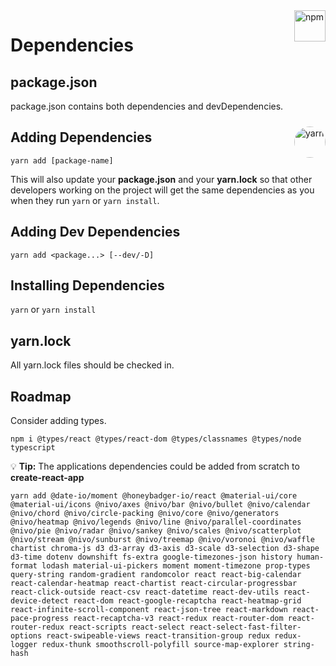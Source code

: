 <img src="https://upload.wikimedia.org/wikipedia/commons/thumb/d/db/Npm-logo.svg/220px-Npm-logo.svg.png" alt="npm" title="npm" width=50 align=right />

# Dependencies

## package.json

package.json contains both dependencies and devDependencies.

<img src="https://pbs.twimg.com/profile_images/778422085639032832/44mC-kJ3_400x400.jpg" alt="yarn" title="yarn" align=right width=50 style="margin-top: 10px;margin-left: 10px; border-radius: 50%" />

## Adding Dependencies

`yarn add [package-name]`

This will also update your **package.json** and your **yarn.lock** so that other developers working on the project will get the same dependencies as you when they run `yarn` or `yarn install`.

## Adding Dev Dependencies

`yarn add <package...> [--dev/-D]`

## Installing Dependencies

`yarn` or `yarn install`

## yarn.lock

All yarn.lock files should be checked in.

## Roadmap

Consider adding types.

```
npm i @types/react @types/react-dom @types/classnames @types/node typescript

```

💡 **Tip:** The applications dependencies could be added from scratch to **create-react-app**

```
yarn add @date-io/moment @honeybadger-io/react @material-ui/core @material-ui/icons @nivo/axes @nivo/bar @nivo/bullet @nivo/calendar @nivo/chord @nivo/circle-packing @nivo/core @nivo/generators @nivo/heatmap @nivo/legends @nivo/line @nivo/parallel-coordinates @nivo/pie @nivo/radar @nivo/sankey @nivo/scales @nivo/scatterplot @nivo/stream @nivo/sunburst @nivo/treemap @nivo/voronoi @nivo/waffle chartist chroma-js d3 d3-array d3-axis d3-scale d3-selection d3-shape d3-time dotenv downshift fs-extra google-timezones-json history human-format lodash material-ui-pickers moment moment-timezone prop-types query-string random-gradient randomcolor react react-big-calendar react-calendar-heatmap react-chartist react-circular-progressbar react-click-outside react-csv react-datetime react-dev-utils react-device-detect react-dom react-google-recaptcha react-heatmap-grid react-infinite-scroll-component react-json-tree react-markdown react-pace-progress react-recaptcha-v3 react-redux react-router-dom react-router-redux react-scripts react-select react-select-fast-filter-options react-swipeable-views react-transition-group redux redux-logger redux-thunk smoothscroll-polyfill source-map-explorer string-hash
```
